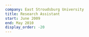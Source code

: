 ```yaml
---
company: East Stroudsburg University
title: Research Assistant
start: June 2009
end: May 2010
display_order: -20
---
```

